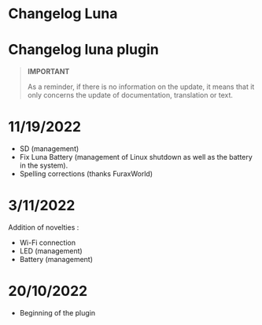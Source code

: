 # Changelog Luna

# Changelog luna plugin

>**IMPORTANT**
>
>As a reminder, if there is no information on the update, it means that it only concerns the update of documentation, translation or text.

# 11/19/2022

- SD (management)
- Fix Luna Battery (management of Linux shutdown as well as the battery in the system).
- Spelling corrections (thanks FuraxWorld)

# 3/11/2022

Addition of novelties : 

- Wi-Fi connection
- LED (management)
- Battery (management)

# 20/10/2022

- Beginning of the plugin
